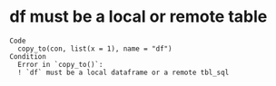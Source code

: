# df must be a local or remote table

    Code
      copy_to(con, list(x = 1), name = "df")
    Condition
      Error in `copy_to()`:
      ! `df` must be a local dataframe or a remote tbl_sql

